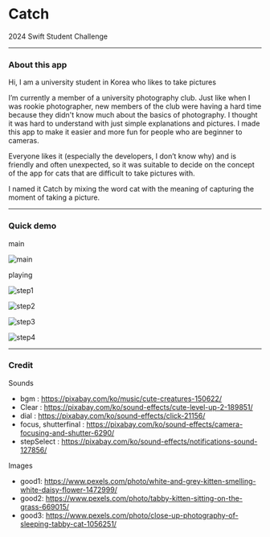 # Catch
2024 Swift Student Challenge
***
### About this app
Hi, I am a university student in Korea who likes to take pictures

I’m currently a member of a university photography club. 
Just like when I was rookie photographer, new members of the club were having a hard time because they didn't know much about the basics of photography.
I thought it was hard to understand with just simple explanations and pictures. 
I made this app to make it easier and more fun for people who are beginner to cameras.

Everyone likes it (especially the developers, I don’t know why) and is friendly and often unexpected, so it was suitable to decide on the concept of the app for cats that are difficult to take pictures with.

 I named it Catch by mixing the word cat with the meaning of capturing the moment of taking a picture.
***
### Quick demo
main

![main](https://github.com/changjaemun/Catch/assets/107340769/2b6b2463-a115-43a5-85bc-77565bb95fa6)

playing

![step1](https://github.com/changjaemun/Catch/assets/107340769/27856f22-f9a0-4a26-abe0-7a66f66b9f96)

![step2](https://github.com/changjaemun/Catch/assets/107340769/47188c36-976c-4dd9-a9ed-9068412c2823)

![step3](https://github.com/changjaemun/Catch/assets/107340769/06d018d8-13c7-4187-b1c0-5556c09660f2)

![step4](https://github.com/changjaemun/Catch/assets/107340769/312e986a-ea7a-4f1d-ba1c-7fe57cf96869)
***
### Credit
Sounds
- bgm : https://pixabay.com/ko/music/cute-creatures-150622/
- Clear : https://pixabay.com/ko/sound-effects/cute-level-up-2-189851/
- dial : https://pixabay.com/ko/sound-effects/click-21156/
- focus, shutterfinal : https://pixabay.com/ko/sound-effects/camera-focusing-and-shutter-6290/
- stepSelect : https://pixabay.com/ko/sound-effects/notifications-sound-127856/

Images
- good1: https://www.pexels.com/photo/white-and-grey-kitten-smelling-white-daisy-flower-1472999/
- good2: https://www.pexels.com/photo/tabby-kitten-sitting-on-the-grass-669015/
- good3: https://www.pexels.com/photo/close-up-photography-of-sleeping-tabby-cat-1056251/
